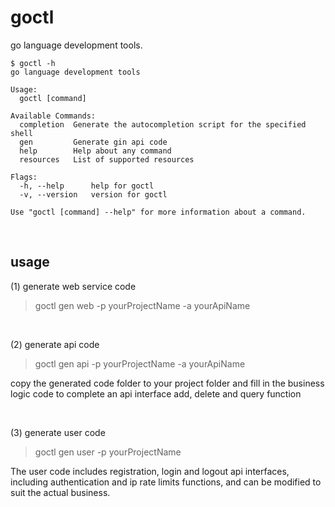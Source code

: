 # goctl

go language development tools.

```
$ goctl -h
go language development tools

Usage:
  goctl [command]

Available Commands:
  completion  Generate the autocompletion script for the specified shell
  gen         Generate gin api code
  help        Help about any command
  resources   List of supported resources

Flags:
  -h, --help      help for goctl
  -v, --version   version for goctl

Use "goctl [command] --help" for more information about a command.
```

<br>

## usage

(1) generate web service code

> goctl gen web -p yourProjectName -a yourApiName

<br>

(2) generate api code

> goctl gen api -p yourProjectName -a yourApiName

copy the generated code folder to your project folder and fill in the business logic code to complete an api interface add, delete and query function

<br>

(3) generate user code

> goctl gen user -p yourProjectName

The user code includes registration, login and logout api interfaces, including authentication and ip rate limits functions, and can be modified to suit the actual business.
